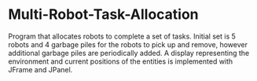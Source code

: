 # Multi-Robot-Task-Allocation
Program that allocates robots to complete a set of tasks. Initial set is 5 robots and 4 garbage piles for the robots to pick up and remove, however additional garbage piles are periodically added. A display representing the environment and current positions of the entities is implemented with JFrame and JPanel. 
